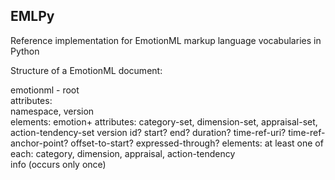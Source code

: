EMLPy
-----------

Reference implementation for EmotionML markup language vocabularies in Python

Structure of a EmotionML document:

emotionml - root  
attributes:  
 namespace, version  
  elements:
   emotion+ 
   attributes: 
   category-set, dimension-set, appraisal-set, action-tendency-set
   version
   id? start? end? duration? time-ref-uri? time-ref-anchor-point? offset-to-start? expressed-through?
      elements:
      at least one of each: category, dimension, appraisal, action-tendency  
      info (occurs only once)
